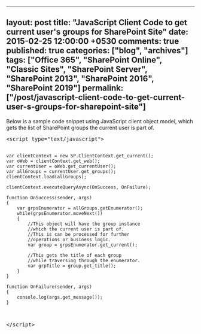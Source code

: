---
layout: post
title: "JavaScript Client Code to get current user's groups for SharePoint Site"
date: 2015-02-25 12:00:00 +0530
comments: true
published: true
categories: ["blog", "archives"]
tags: ["Office 365", "SharePoint Online", "Classic Sites", "SharePoint Server", "SharePoint 2013", "SharePoint 2016", "SharePoint 2019"]
permalink: ["/post/javascript-client-code-to-get-current-user-s-groups-for-sharepoint-site"]
  ---
<!-- more -->
<p>Below is a sample code snippet using JavaScript client object model, which gets the list of SharePoint groups the current user is part of.</p>
<pre class="brush:js;auto-links:false;toolbar:false" contenteditable="false">&lt;script type="text/javascript"&gt;
	
	var clientContext = new SP.ClientContext.get_current();
	var oWeb = clientContext.get_web();
	var currentUser = oWeb.get_currentUser();
	var allGroups = currentUser.get_groups();
	clientContext.load(allGroups);

	clientContext.executeQueryAsync(OnSuccess, OnFailure);

	function OnSuccess(sender, args)
	{
		var grpsEnumerator = allGroups.getEnumerator();
		while(grpsEnumerator.moveNext())
		{
			//This object will have the group instance
			//which the current user is part of. 
			//This is can be processed for further 
			//operations or business logic.
			var group = grpsEnumerator.get_current();

			//This gets the title of each group
			//while traversing through the enumerator.			
			var grpTitle = group.get_title();
		}
	}

	function OnFailure(sender, args)
	{
		console.log(args.get_message());
	}

&lt;/script&gt;</pre>
<p>&nbsp;</p>

